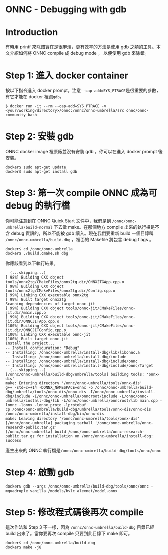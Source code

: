 ONNC - Debugging with gdb
================

# Introduction

有時用 printf 來除錯實在是很麻煩，更有效率的方法是使用 gdb 之類的工具。本文介紹如何將 ONNC compile 成 debug mode ， 以便使用 gdb 來除錯。

# Step 1: 進入 docker container

按以下指令進入 docker prompt。注意`--cap-add=SYS_PTRACE`是很重要的參數，有它才能在 docker 裡跑`gdb`。
```
$ docker run -it --rm --cap-add=SYS_PTRACE -v <your/working/directory>/onnc:/onnc/onnc-umbrella/src onnc/onnc-community bash
```


# Step 2: 安裝 gdb 

ONNC docker image 裡原廠並沒有安裝 gdb 。你可以在進入 docker prompt 後安裝。
```
docker$ sudo apt-get update
docker$ sudo apt-get install gdb
```

# Step 3: 第一次 compile ONNC 成為可 debug 的執行檔

你可能注意到在 ONNC Quick Start 文件中，我們是到 `/onnc/onnc-umbrella/build-normal` 下去做 make。在那個地方 compile 出來的執行檔是不含 debug 資訊的，所以不能被 gdb 讀入。現在我們要重新 build 一個目錄叫 `/onnc/onnc-umbrella/build-dbg` ，裡面的 Makefile 將包含 debug flags 。
```
docker$ cd /onnc/onnc-umbrella
docker$ ./build.cmake.sh dbg
```

你應該看到以下執行結果。
```
  (...skipping...)
[ 98%] Building CXX object tools/onnx2tg/CMakeFiles/onnx2tg.dir/ONNX2TGApp.cpp.o
[ 98%] Building CXX object tools/onnx2tg/CMakeFiles/onnx2tg.dir/Config.cpp.o
[ 99%] Linking CXX executable onnx2tg
[ 99%] Built target onnx2tg
Scanning dependencies of target onnc-jit
[ 99%] Building CXX object tools/onnc-jit/CMakeFiles/onnc-jit.dir/main.cpp.o
[ 99%] Building CXX object tools/onnc-jit/CMakeFiles/onnc-jit.dir/ONNCJITApp.cpp.o
[100%] Building CXX object tools/onnc-jit/CMakeFiles/onnc-jit.dir/ONNCJITConfig.cpp.o
[100%] Linking CXX executable onnc-jit
[100%] Built target onnc-jit
Install the project...
-- Install configuration: "Debug"
-- Installing: /onnc/onnc-umbrella/install-dbg/lib/libonnc.a
-- Installing: /onnc/onnc-umbrella/install-dbg/include
-- Installing: /onnc/onnc-umbrella/install-dbg/include/onnc
-- Installing: /onnc/onnc-umbrella/install-dbg/include/onnc/Target
  (...skipping...)
[/onnc/onnc-umbrella/build-dbg/umbrella/tools] building tools: 'onnx-dis'
make: Entering directory '/onnc/onnc-umbrella/tools/onnx-dis'
g++ -std=c++14 -DONNX_NAMESPACE=onnx -o /onnc/onnc-umbrella/build-dbg/umbrella/tools/onnx-dis/onnx-dis -I/onnc/onnc-umbrella/install-dbg/include -I/onnc/onnc-umbrella/onncroot/include -L/onnc/onnc-umbrella/install-dbg/lib -L/onnc/onnc-umbrella/onncroot/lib main.cpp -lonnc -lonnx -lonnx_proto -lprotobuf
cp /onnc/onnc-umbrella/build-dbg/umbrella/tools/onnx-dis/onnx-dis /onnc/onnc-umbrella/install-dbg/bin/onnx-dis
make: Leaving directory '/onnc/onnc-umbrella/tools/onnx-dis'
[/onnc/onnc-umbrella] packaging tarball '/onnc/onnc-umbrella/onnc-research-public.tar.gz'
[/onnc/onnc-umbrella] build /onnc/onnc-umbrella/onnc-research-public.tar.gz for installation on /onnc/onnc-umbrella/install-dbg: success
```

產生出來的 ONNC 執行檔是`/onnc/onnc-umbrella/build-dbg/tools/onnc/onnc` 

# Step 4: 啟動 gdb

```
docker$ gdb --args /onnc/onnc-umbrella/build-dbg/tools/onnc/onnc -mquadruple vanilla /models/bvlc_alexnet/model.onnx
```

# Step 5: 修改程式碼後再次 compile

這次作法和 Step 3 不一樣，因為 `/onnc/onnc-umbrella/build-dbg` 目錄已經 build 出來了。當你要再次 compile 只要到此目錄下 make 即可。
```
docker$ cd /onnc/onnc-umbrella/build-dbg
docker$ make -j8
```
